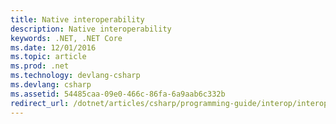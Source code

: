 ```yaml
---
title: Native interoperability
description: Native interoperability
keywords: .NET, .NET Core
ms.date: 12/01/2016
ms.topic: article
ms.prod: .net
ms.technology: devlang-csharp
ms.devlang: csharp
ms.assetid: 54485caa-09e0-466c-86fa-6a9aab6c332b
redirect_url: /dotnet/articles/csharp/programming-guide/interop/interoperability
---
```

